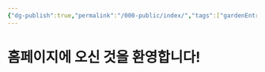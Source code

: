 ```yaml
---
{"dg-publish":true,"permalink":"/000-public/index/","tags":["gardenEntry"],"created":"2024-11-05T20:24:18.792+09:00"}
---
```



# 홈페이지에 오신 것을 환영합니다!

